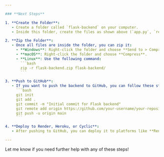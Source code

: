 ```yaml
---

### **Next Steps**

1. **Create the Folder**:
   - Create a folder called `flask-backend` on your computer.
   - Inside this folder, create the files as shown above (`app.py`, `requirements.txt`, `Procfile`, and optionally `README.md`).

2. **Zip the Folder**:
   - Once all files are inside the folder, you can zip it:
     - **Windows**: Right-click the folder and choose **Send to > Compressed (zipped) folder**.
     - **macOS**: Right-click the folder and choose **Compress**.
     - **Linux**: Use the following command:
       ```bash
       zip -r flask-backend.zip flask-backend/
       ```

3. **Push to GitHub**:
   - If you want to push the backend to GitHub, you can follow these steps:
     ```bash
     git init
     git add .
     git commit -m "Initial commit for Flask backend"
     git remote add origin https://github.com/your-username/your-repository.git
     git push -u origin main
     ```

4. **Deploy to Render, Heroku, or Cyclic**:
   - After pushing to GitHub, you can deploy it to platforms like **Render**, **Heroku**, or **Cyclic** by connecting the GitHub repository to these platforms and following their deployment steps.

---
```


Let me know if you need further help with any of these steps!
